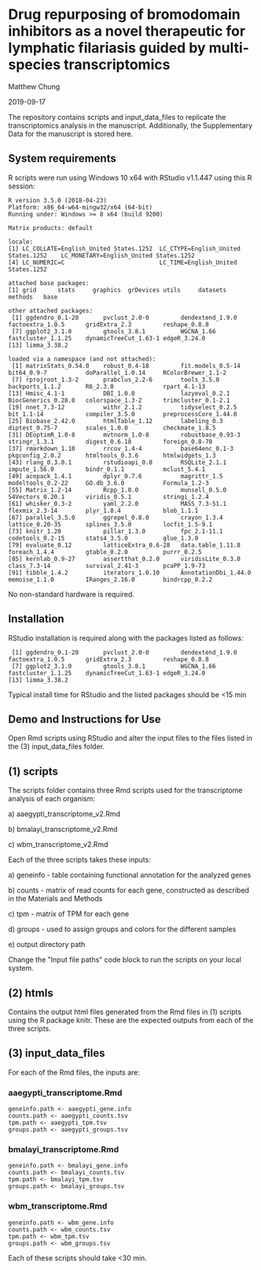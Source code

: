# Drug repurposing of bromodomain inhibitors as a novel therapeutic for lymphatic filariasis guided by multi-species transcriptomics

Matthew Chung

2019-09-17

The repository contains scripts and input_data_files to replicate the transcriptomics analysis in the manuscript. Additionally, the Supplementary Data for the manuscript is stored here.

## System requirements

R scripts were run using Windows 10 x64 with RStudio v1.1.447 using this R session:
```
R version 3.5.0 (2018-04-23)
Platform: x86_64-w64-mingw32/x64 (64-bit)
Running under: Windows >= 8 x64 (build 9200)

Matrix products: default

locale:
[1] LC_COLLATE=English_United States.1252  LC_CTYPE=English_United States.1252    LC_MONETARY=English_United States.1252
[4] LC_NUMERIC=C                           LC_TIME=English_United States.1252    

attached base packages:
[1] grid      stats     graphics  grDevices utils     datasets  methods   base     

other attached packages:
 [1] ggdendro_0.1-20       pvclust_2.0-0         dendextend_1.9.0      factoextra_1.0.5      gridExtra_2.3         reshape_0.8.8        
 [7] ggplot2_3.1.0         gtools_3.8.1          WGCNA_1.66            fastcluster_1.1.25    dynamicTreeCut_1.63-1 edgeR_3.24.0         
[13] limma_3.38.2         

loaded via a namespace (and not attached):
 [1] matrixStats_0.54.0    robust_0.4-18         fit.models_0.5-14     bit64_0.9-7           doParallel_1.0.14     RColorBrewer_1.1-2   
 [7] rprojroot_1.3-2       prabclus_2.2-6        tools_3.5.0           backports_1.1.2       R6_2.3.0              rpart_4.1-13         
[13] Hmisc_4.1-1           DBI_1.0.0             lazyeval_0.2.1        BiocGenerics_0.28.0   colorspace_1.3-2      trimcluster_0.1-2.1  
[19] nnet_7.3-12           withr_2.1.2           tidyselect_0.2.5      bit_1.1-14            compiler_3.5.0        preprocessCore_1.44.0
[25] Biobase_2.42.0        htmlTable_1.12        labeling_0.3          diptest_0.75-7        scales_1.0.0          checkmate_1.8.5      
[31] DEoptimR_1.0-8        mvtnorm_1.0-8         robustbase_0.93-3     stringr_1.3.1         digest_0.6.18         foreign_0.8-70       
[37] rmarkdown_1.10        rrcov_1.4-4           base64enc_0.1-3       pkgconfig_2.0.2       htmltools_0.3.6       htmlwidgets_1.3      
[43] rlang_0.3.0.1         rstudioapi_0.8        RSQLite_2.1.1         impute_1.56.0         bindr_0.1.1           mclust_5.4.1         
[49] acepack_1.4.1         dplyr_0.7.6           magrittr_1.5          modeltools_0.2-22     GO.db_3.6.0           Formula_1.2-3        
[55] Matrix_1.2-14         Rcpp_1.0.0            munsell_0.5.0         S4Vectors_0.20.1      viridis_0.5.1         stringi_1.2.4        
[61] whisker_0.3-2         yaml_2.2.0            MASS_7.3-51.1         flexmix_2.3-14        plyr_1.8.4            blob_1.1.1           
[67] parallel_3.5.0        ggrepel_0.8.0         crayon_1.3.4          lattice_0.20-35       splines_3.5.0         locfit_1.5-9.1       
[73] knitr_1.20            pillar_1.3.0          fpc_2.1-11.1          codetools_0.2-15      stats4_3.5.0          glue_1.3.0           
[79] evaluate_0.12         latticeExtra_0.6-28   data.table_1.11.8     foreach_1.4.4         gtable_0.2.0          purrr_0.2.5          
[85] kernlab_0.9-27        assertthat_0.2.0      viridisLite_0.3.0     class_7.3-14          survival_2.41-3       pcaPP_1.9-73         
[91] tibble_1.4.2          iterators_1.0.10      AnnotationDbi_1.44.0  memoise_1.1.0         IRanges_2.16.0        bindrcpp_0.2.2
```

No non-standard hardware is required.

## Installation

RStudio installation is required along with the packages listed as follows:
```
 [1] ggdendro_0.1-20       pvclust_2.0-0         dendextend_1.9.0      factoextra_1.0.5      gridExtra_2.3         reshape_0.8.8
 [7] ggplot2_3.1.0         gtools_3.8.1          WGCNA_1.66            fastcluster_1.1.25    dynamicTreeCut_1.63-1 edgeR_3.24.0         
[13] limma_3.38.2        
```

Typical install time for RStudio and the listed packages should be <15 min

## Demo and Instructions for Use

Open Rmd scripts using RStudio and alter the input files to the files listed in the (3) input_data_files folder.    

## (1) scripts
The scripts folder contains three Rmd scripts used for the transcriptome analysis of each organism:

a) aaegypti_transcriptome_v2.Rmd

b) bmalayi_transcriptome_v2.Rmd

c) wbm_transcriptome_v2.Rmd

Each of the three scripts takes these inputs:

a) geneinfo - table containing functional annotation for the analyzed genes

b) counts - matrix of read counts for each gene, constructed as described in the Materials and Methods

c) tpm  - matrix of TPM for each gene

d) groups - used to assign groups and colors for the different samples

e) output directory path

Change the "Input file paths" code block to run the scripts on your local system.

## (2) htmls

Contains the output html files generated from the Rmd files in (1) scripts using the R package knitr. These are the expected outputs from each of the three scripts.

## (3) input_data_files

For each of the Rmd files, the inputs are:

### aaegypti_transcriptome.Rmd

```
geneinfo.path <- aaegypti_gene.info
counts.path <- aaegypti_counts.tsv
tpm.path <- aaegypti_tpm.tsv
groups.path <- aaegypti_groups.tsv
```

### bmalayi_transcriptome.Rmd

```
geneinfo.path <- bmalayi_gene.info
counts.path <- bmalayi_counts.tsv
tpm.path <- bmalayi_tpm.tsv
groups.path <- bmalayi_groups.tsv
```

### wbm_transcriptome.Rmd

```
geneinfo.path <- wbm_gene.info
counts.path <- wbm_counts.tsv
tpm.path <- wbm_tpm.tsv
groups.path <- wbm_groups.tsv
```

Each of these scripts should take <30 min.
